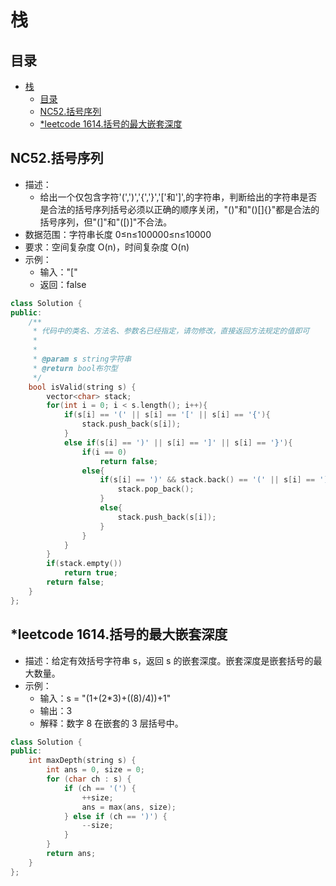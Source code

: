 # 栈

## 目录

- [栈](#栈)
  - [目录](#目录)
  - [NC52.括号序列](#nc52括号序列)
  - [\*leetcode 1614.括号的最大嵌套深度](#leetcode-1614括号的最大嵌套深度)

## NC52.括号序列

- 描述：
  - 给出一个仅包含字符'(',')','{','}','['和']',的字符串，判断给出的字符串是否是合法的括号序列括号必须以正确的顺序关闭，"()"和"()[]{}"都是合法的括号序列，但"(]"和"([)]"不合法。
- 数据范围：字符串长度 0≤n≤100000≤n≤10000
- 要求：空间复杂度 O(n)，时间复杂度 O(n)
- 示例：
  - 输入："["
  - 返回：false

```cpp
class Solution {
public:
    /**
     * 代码中的类名、方法名、参数名已经指定，请勿修改，直接返回方法规定的值即可
     *
     * 
     * @param s string字符串 
     * @return bool布尔型
     */
    bool isValid(string s) {
        vector<char> stack;
        for(int i = 0; i < s.length(); i++){
            if(s[i] == '(' || s[i] == '[' || s[i] == '{'){
                stack.push_back(s[i]);
            }
            else if(s[i] == ')' || s[i] == ']' || s[i] == '}'){
                if(i == 0)
                    return false;
                else{
                    if(s[i] == ')' && stack.back() == '(' || s[i] == ']' && stack.back() == '[' || s[i] == '}' && stack.back() == '{'){
                        stack.pop_back();
                    }
                    else{
                        stack.push_back(s[i]);
                    }
                }
            }
        }
        if(stack.empty())
            return true;
        return false; 
    }
};
```

## *leetcode 1614.括号的最大嵌套深度

- 描述：给定有效括号字符串 s，返回 s 的嵌套深度。嵌套深度是嵌套括号的最大数量。
- 示例：
  - 输入：s = "(1+(2*3)+((8)/4))+1"
  - 输出：3
  - 解释：数字 8 在嵌套的 3 层括号中。

```cpp
class Solution {
public:
    int maxDepth(string s) {
        int ans = 0, size = 0;
        for (char ch : s) {
            if (ch == '(') {
                ++size;
                ans = max(ans, size);
            } else if (ch == ')') {
                --size;
            }
        }
        return ans;
    }
};

```